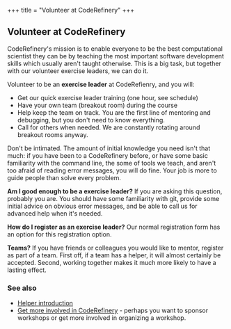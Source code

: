 +++
title = "Volunteer at CodeRefinery"
+++

## Volunteer at CodeRefinery

CodeRefinery's mission is to enable everyone to be the best
computational scientist they can be by teaching the most important
software development skills which usually aren't taught otherwise.
This is a big task, but together with our volunteer exercise leaders,
we can do it.

Volunteer to be an **exercise leader** at CodeRefienry, and you will:
- Get our quick exercise leader training (one hour, see schedule)
- Have your own team (breakout room) during the course
- Help keep the team on track.  You are the first line of mentoring
  and debugging, but you don't need to know everything.
- Call for others when needed.  We are constantly rotating around
  breakout rooms anyway.

Don't be intimated.  The amount of initial knowledge you need isn't
that much: if you have been to a CodeRefinery before, or have some
basic familiarity with the command line, the some of tools we
teach, and aren't too afraid of reading error messages, you will do
fine.  Your job is more to guide people than solve every problem.

**Am I good enough to be a exercise leader?**  If you are asking this
question, probably you are.  You should have some familiarity with
git, provide some initial advice on obvious error messages, and
be able to call us for advanced help when it's needed.

**How do I register as an exercise leader?** Our normal registration
form has an option for this registration option.

**Teams?**  If you have friends or colleagues you would like to
mentor, register as part of a team.  First off, if a team has a
helper, it will almost certainly be accepted.  Second, working
together makes it much more likely to have a lasting effect.



### See also

- [Helper
  introduction](https://coderefinery.github.io/manuals/helper-intro/)
- [Get more involved in
  CodeRefinery](https://coderefinery.github.io/manuals/contributing/) -
  perhaps you want to sponsor workshops or get more involved in
  organizing a workshop.



